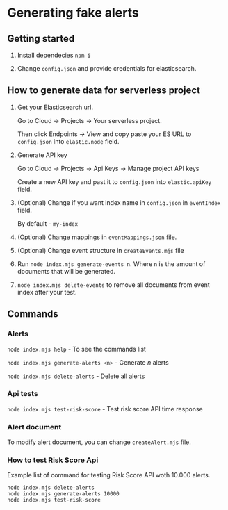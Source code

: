 # Generating fake alerts

## Getting started

1. Install dependecies
`npm i`

2. Change `config.json` and provide credentials for elasticsearch.


## How to generate data for serverless project

1. Get your Elasticsearch url. 
   
   Go to Cloud -> Projects -> Your serverless project.

   Then click Endpoints -> View and copy paste your ES URL to `config.json` into `elastic.node` field.

2. Generate API key

   Go to Cloud -> Projects -> Api Keys -> Manage project API keys

   Create a new API key and past it to `config.json` into `elastic.apiKey` field.

3. (Optional) Change if you want index name in `config.json` in `eventIndex` field. 
  
   By default - `my-index`

4. (Optional) Change mappings in `eventMappings.json` file.

5. (Optional) Change event structure in `createEvents.mjs` file

6. Run `node index.mjs generate-events n`. Where `n` is the amount of documents that will be generated.

7. `node index.mjs delete-events` to remove all documents from event index after your test.



## Commands

### Alerts
`node index.mjs help` - To see the commands list

`node index.mjs generate-alerts <n>` - Generate *n* alerts

`node index.mjs delete-alerts` - Delete all alerts

### Api tests

`node index.mjs test-risk-score` - Test risk score API time response


### Alert document

To modify alert document, you can change `createAlert.mjs` file.


### How to test Risk Score Api

Example list of command for testing Risk Score API woth 10.000 alerts.
```
node index.mjs delete-alerts
node index.mjs generate-alerts 10000
node index.mjs test-risk-score
```